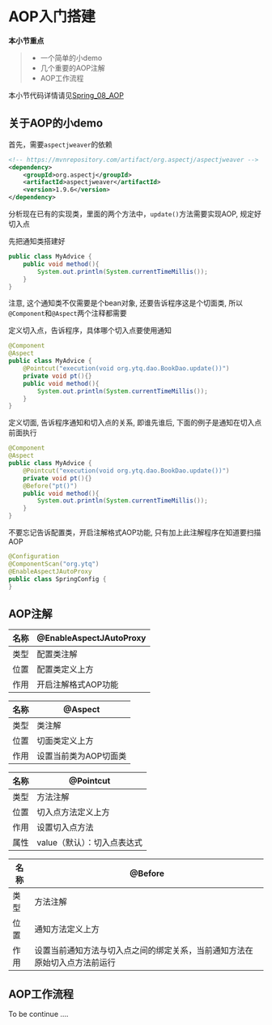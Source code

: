 # AOP入门搭建

**本小节重点**

> * 一个简单的小demo
> * 几个重要的AOP注解
> * AOP工作流程

本小节代码详情请见[Spring_08_AOP](Spring_08_AOP)

## 关于AOP的小demo

首先，需要`aspectjweaver`的依赖

```xml
<!-- https://mvnrepository.com/artifact/org.aspectj/aspectjweaver -->
<dependency>
    <groupId>org.aspectj</groupId>
    <artifactId>aspectjweaver</artifactId>
    <version>1.9.6</version>
</dependency>
```

分析现在已有的实现类，里面的两个方法中，`update()`方法需要实现AOP, 规定好切入点

先把通知类搭建好

```java
public class MyAdvice {
    public void method(){
        System.out.println(System.currentTimeMillis());
    }
}
```

注意, 这个通知类不仅需要是个bean对象, 还要告诉程序这是个切面类, 所以`@Component`和`@Aspect`两个注释都需要

定义切入点，告诉程序，具体哪个切入点要使用通知

```java
@Component
@Aspect
public class MyAdvice {
    @Pointcut("execution(void org.ytq.dao.BookDao.update())")
    private void pt(){}
    public void method(){
        System.out.println(System.currentTimeMillis());
    }
}

```

定义切面, 告诉程序通知和切入点的关系, 即谁先谁后, 下面的例子是通知在切入点前面执行
```java
@Component
@Aspect
public class MyAdvice {
    @Pointcut("execution(void org.ytq.dao.BookDao.update())")
    private void pt(){}
    @Before("pt()")
    public void method(){
        System.out.println(System.currentTimeMillis());
    }
}
```
不要忘记告诉配置类，开启注解格式AOP功能, 只有加上此注解程序在知道要扫描AOP
```java
@Configuration
@ComponentScan("org.ytq")
@EnableAspectJAutoProxy
public class SpringConfig {
}
```

## AOP注解


| 名称 | @EnableAspectJAutoProxy |
| ---- | ----------------------- |
| 类型 | 配置类注解              |
| 位置 | 配置类定义上方          |
| 作用 | 开启注解格式AOP功能     |


| 名称 | @Aspect               |
| ---- | --------------------- |
| 类型 | 类注解                |
| 位置 | 切面类定义上方        |
| 作用 | 设置当前类为AOP切面类 |


| 名称 | @Pointcut                   |
| ---- | --------------------------- |
| 类型 | 方法注解                    |
| 位置 | 切入点方法定义上方          |
| 作用 | 设置切入点方法              |
| 属性 | value（默认）：切入点表达式 |


| 名称 | @Before                                                      |
| ---- | ------------------------------------------------------------ |
| 类型 | 方法注解                                                     |
| 位置 | 通知方法定义上方                                             |
| 作用 | 设置当前通知方法与切入点之间的绑定关系，当前通知方法在原始切入点方法前运行 |

## AOP工作流程
To be continue ....